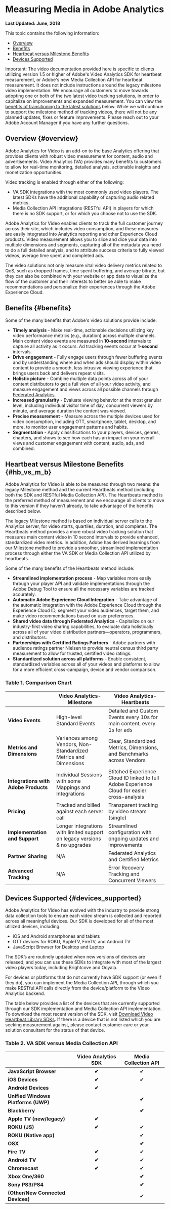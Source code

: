 # Measuring Media in Adobe Analytics

**Last Updated: June, 2018**

This topic contains the following information:

* [Overview](./#overview)
* [Benefits](./)
* [Heartbeat versus Milestone Benefits](./#hb_vs_m_b)
* [Devices Supported](./#devices_supported)

Important: The video documentation provided here is specific to clients utilizing version 1.5 or higher of Adobe's Video Analytics SDK for heartbeat measurement, or Adobe's new Media Collection API for heartbeat measurement. It does not include instructions around the legacy milestone video implementation. We encourage all customers to move towards adopting one or both of the two latest video tracking solutions, in order to capitalize on improvements and expanded measurement. You can view the [benefits of transitioning to the latest solutions](./) below. While we will continue to support the milestone method of tracking videos, there will not be any planned updates, fixes or feature improvements. Please reach out to your Adobe Account Manager if you have any further questions.

## Overview {#overview}

Adobe Analytics for Video is an add-on to the base Analytics offering that provides clients with robust video measurement for content, audio and advertisements. Video Analytics \(VA\) provides many benefits to customers to allow for real-time monitoring, detailed analysis, actionable insights and monetization opportunities.

Video tracking is enabled through either of the following:

* VA SDK integrations with the most commonly used video players. The latest SDKs have the additional capability of capturing audio related metrics. 
* Media Collection API integrations \(RESTful API\) in players for which there is no SDK support, or for which you choose not to use the SDK.

Adobe Analytics for Video enables clients to track the full customer journey across their site, which includes video consumption, and these measures are easily integrated into Analytics reporting and other Experience Cloud products. Video measurement allows you to slice and dice your data into multiple dimensions and segments, capturing all of the metadata you need to do a full detailed analysis, and to attribute success criteria to fully viewed videos, average time spent and completed ads.

The video solutions not only measure vital video delivery metrics related to QoS, such as dropped frames, time spent buffering, and average bitrate, but they can also be combined with your website or app data to visualize the flow of the customer and their interests to better be able to make recommendations and personalize their experiences through the Adobe Experience Cloud.

## Benefits {#benefits}

Some of the many benefits that Adobe's video solutions provide include:

* **Timely analysis** - Make real-time, actionable decisions utilizing key video performance metrics \(e.g., duration\) across multiple channels. Main content video events are measured in **10-second** intervals to capture all activity as it occurs. Ad tracking events occur at **1-second** intervals.
* **Drive engagement** - Fully engage users through fewer buffering events and by understanding where and when ads should display within video content to provide a smooth, less intrusive viewing experience that brings users back and delivers repeat visits. 
* **Holistic picture** - Combine multiple data points across all of your content distributors to get a full view of all your video activity, and measure engagement and views across all possible channels through [Federated Analytics](https://github.com/krculp/media-analytics-docs/tree/c21a8363a24601b55871136d5c52d7e85a080d88/federated-analytics.html). 
* **Increased granularity** - Evaluate viewing behavior at the most granular level, including individual visitor time of day, concurrent viewers by minute, and average duration the content was viewed. 
* **Precise measurement** - Measure across the multiple devices used for video consumption, including OTT, smartphone, tablet, desktop, and more, to monitor user engagement patterns and habits. 
* **Segmentation** - Apply classifications to your players, devices, genres, chapters, and shows to see how each has an impact on your overall views and customer engagement with content, audio, ads, and combined. 

## Heartbeat versus Milestone Benefits {#hb_vs_m_b}

Adobe Analytics for Video is able to be measured through two means: the legacy Milestone method and the current Heartbeats method \(including both the SDK and RESTful Media Collection API\). The Heartbeats method is the preferred method of measurement and we encourage all clients to move to this version if they haven’t already, to take advantage of the benefits described below.

The legacy Milestone method is based on individual server calls to the Analytics server, for video starts, quartiles, duration, and completes. The Heartbeats method provides a more robust video tracking solution that measures main content video in 10 second intervals to provide enhanced, standardized video metrics. In addition, Adobe has derived learnings from our Milestone method to provide a smoother, streamlined implementation process through either the VA SDK or Media Collection API utilized by heartbeats.

Some of the many benefits of the Heartbeats method include:

* **Streamlined implementation process** - Map variables more easily through your player API and validate implementations through the Adobe Debug Tool to ensure all the necessary variables are tracked accurately. 
* **Automatic Adobe Experience Cloud Integration** - Take advantage of the automatic integration with the Adobe Experience Cloud through the Experience Cloud ID, segment your video audiences, target them, and make video recommendations based on user preferences. 
* **Shared video data through Federated Analytics** - Capitalize on our industry-first video sharing capabilities, to evaluate data holistically across all of your video distribution partners—operators, programmers, and distributors. 
* **Partnerships with Certified Ratings Partners** - Adobe partners with audience ratings partner Nielsen to provide neutral census third party measurement to allow for trusted, certified video ratings. 
* **Standardized solution across all platforms** - Enable consistent, standardized variables across all of your videos and platforms to allow for a more efficient cross-campaign, device and vendor comparison. 

### Table 1. Comparison Chart

|| Video Analytics- Milestone | Video Analytics- Heartbeats |
| --- | --- | --- | 
| **Video Events** | High-level Standard Events | Detailed and Custom Events every 10s for main content, every 1s for ads |
| **Metrics and Dimensions** | Variances among Vendors, Non-Standardized Metrics and Dimensions | Clear, Standardized Metrics, Dimensions, and Benchmarks across Vendors |
| **Integrations with Adobe Products** | Individual Sessions with some Mappings and Integrations | Stitched Experience Cloud ID linked to full Adobe Experience Cloud for easier cross-analysis |
| **Pricing** | Tracked and billed against each server call | Transparent tracking by video stream \(single\) |
| **Implementation and Support** | Longer integrations with limited support on legacy versions & no upgrades | Streamlined configuration with ongoing updates and improvements |
| **Partner Sharing** | N/A | Federated Analytics and Certified Metrics |
| **Advanced Tracking** | N/A | Error Recovery Tracking and Concurrent Viewers |

## Devices Supported {#devices_supported}

Adobe Analytics for Video has evolved with the industry to provide strong data collection tools to ensure each video stream is collected and reported across all meaningful devices. Our SDK is developed for all of the most utilized devices, including:

* iOS and Android smartphones and tablets 
* OTT devices for ROKU, AppleTV, FireTV, and Android TV 
* JavaScript Browser for Desktop and Laptop 

The SDK’s are routinely updated when new versions of devices are released, and you can use these SDKs to integrate with most of the largest video players today, including Brightcove and Ooyala.

For devices or platforms that do not currently have SDK support \(or even if they do\), you can implement the Media Collection API, through which you make RESTful API calls directly from the device/platform to the Video Analytics backend.

The table below provides a list of the devices that are currently supported through our SDK implementation and Media Collection API implementation. To download the most recent version of the SDK, visit [Download Video Heartbeat Library SDKs](https://github.com/krculp/media-analytics-docs/tree/c21a8363a24601b55871136d5c52d7e85a080d88/download-sdks.md). If there is a device that is not listed which you are seeking measurement against, please contact customer care or your solution consultant for the status of that device.

### Table 2. VA SDK versus Media Collection API

|| Video Analytics SDK | Media Collection API |
| --- | :---: | :---: | 
| **JavaScript Browser** | **✔** | ✔ |
| **iOS Devices** | **✔** | ✔ |
| **Android Devices** | **✔** |  |
| **Unified Windows Platforms \(UWP\)** |  | **✔** |
| **Blackberry** |  | **✔** |
| **Apple TV \(new/legacy\)** | **✔** |  |
| **ROKU \(JS\)** | **✔** | ✔ |
| **ROKU \(Native app\)** |  | ✔ |
| **OSX** |  | **✔** |
| **Fire TV** | **✔** | ✔ |
| **Android TV** | **✔** | ✔ |
| **Chromecast** | **✔** | ✔ |
| **Xbox One/360** |  | **✔** |
| **Sony PS3/PS4** |  | **✔** |
| **\(Other/New Connected Devices\)** |  | ✔ |

